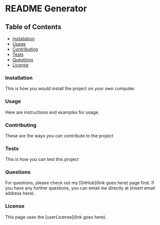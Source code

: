 # README Generator

<!-- License badge link will display here -->

## Table of Contents
- [Installation](#installation)
- [Usage](#usage)
- [Contributing](#contributing)
- [Tests](#tests)
- [Questions](#questions)
- [License](#license)

### Installation
This is how you would install the project on your own computer.

### Usage
Here are instructions and examples for usage.

### Contributing
These are the ways you can contribute to the project

### Tests
This is how you can test this project

### Questions
For questions, please check out my [GitHub](link goes here) page first.  If you have any further questions, you can email me directly at (insert email address here).

### License
This page uses the [userLicense](link goes here).